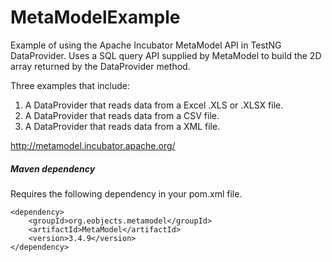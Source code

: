 MetaModelExample
================

Example of using the Apache Incubator MetaModel API in TestNG DataProvider.   Uses a SQL query API supplied by MetaModel to build the 2D array returned by the DataProvider method.

Three examples that include:

1. A DataProvider that reads data from a Excel .XLS or .XLSX file.
2. A DataProvider that reads data from a CSV file.
3. A DataProvider that reads data from a XML file.

http://metamodel.incubator.apache.org/

##### Maven dependency

Requires the following dependency in your pom.xml file.
```
<dependency>
    <groupId>org.eobjects.metamodel</groupId>
    <artifactId>MetaModel</artifactId>
    <version>3.4.9</version>
</dependency>
```


